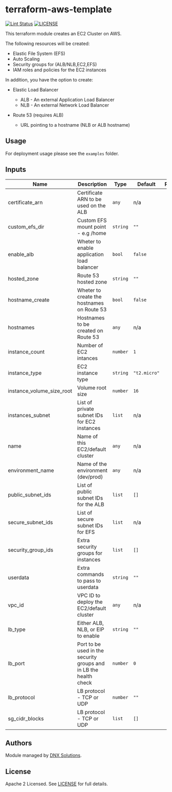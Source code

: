# terraform-aws-template

[![Lint Status](https://github.com/DNXLabs/terraform-aws-template/workflows/Lint/badge.svg)](https://github.com/DNXLabs/terraform-aws-template/actions)
[![LICENSE](https://img.shields.io/github/license/DNXLabs/terraform-aws-template)](https://github.com/DNXLabs/terraform-aws-template/blob/master/LICENSE)

This terraform module creates an EC2 Cluster on AWS.

The following resources will be created:

- Elastic File System (EFS)
- Auto Scaling
- Security groups for (ALB/NLB,EC2,EFS)
- IAM roles and policies for the EC2 instances

In addition, you have the option to create:
 - Elastic Load Balancer
     - ALB - An external Application Load Balancer
     - NLB - An external Network Load Balancer

 - Route 53 (requires ALB)
     - URL pointing to a hostname (NLB or ALB hostname)

<!--- BEGIN_TF_DOCS --->
## Usage

For deployment usage please see the `examples` folder.

## Inputs

| Name | Description | Type | Default | Required |
|------|-------------|------|---------|:--------:|
| certificate\_arn | Certificate ARN to be used on the ALB | `any` | n/a | no |
| custom\_efs\_dir | Custom EFS mount point - e.g /home | `string` | `""` | no |
| enable\_alb | Wheter to enable application load balancer | `bool` | `false` | no |
| hosted\_zone | Route 53 hosted zone | `string` | `""` | no |
| hostname\_create | Wheter to create the hostnames on Route 53 | `bool` | `false` | no |
| hostnames | Hostnames to be created on Route 53 | `any` | n/a | no |
| instance\_count | Number of EC2 intances | `number` | `1` | no |
| instance\_type | EC2 instance type | `string` | `"t2.micro"` | no |
| instance\_volume\_size\_root | Volume root size | `number` | `16` | no |
| instances\_subnet | List of private subnet IDs for EC2 instances | `list` | n/a | yes |
| name | Name of this EC2/default cluster | `any` | n/a | yes |
| environment_name | Name of the environment (dev/prod) | `any` | n/a | yes |
| public\_subnet\_ids | List of public subnet IDs for the ALB | `list` | `[]` | no |
| secure\_subnet\_ids | List of secure subnet IDs for EFS | `list` | n/a | yes |
| security\_group\_ids | Extra security groups for instances | `list` | `[]` | no |
| userdata | Extra commands to pass to userdata | `string` | `""` | no |
| vpc\_id | VPC ID to deploy the EC2/default cluster | `any` | n/a | yes |
| lb\_type| Either ALB, NLB, or EIP to enable | `string` | `""` | no |
| lb\_port| Port to be used in the security groups and in LB the health check | `number` | `0` | no |
| lb\_protocol| LB protocol - TCP or UDP | `number` | `""` | no |
| sg\_cidr\_blocks| LB protocol - TCP or UDP | `list` | `[]` | no |

<!--- END_TF_DOCS --->

## Authors

Module managed by [DNX Solutions](https://github.com/DNXLabs).

## License

Apache 2 Licensed. See [LICENSE](https://github.com/DNXLabs/terraform-aws-template/blob/master/LICENSE) for full details.